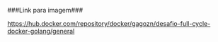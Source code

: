###Link para imagem###

https://hub.docker.com/repository/docker/gagozn/desafio-full-cycle-docker-golang/general
